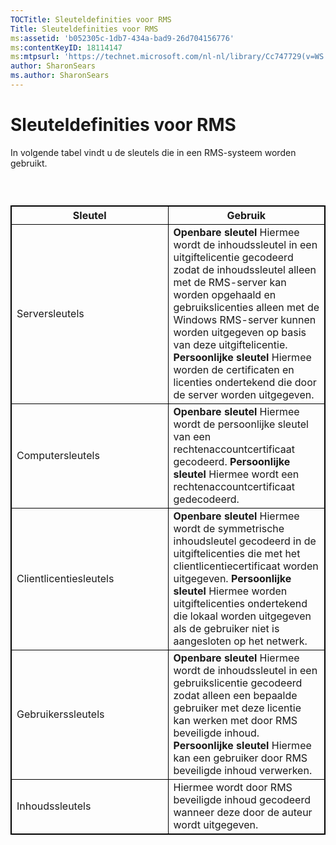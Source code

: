 ```yaml
---
TOCTitle: Sleuteldefinities voor RMS
Title: Sleuteldefinities voor RMS
ms:assetid: 'b052305c-1db7-434a-bad9-26d704156776'
ms:contentKeyID: 18114147
ms:mtpsurl: 'https://technet.microsoft.com/nl-nl/library/Cc747729(v=WS.10)'
author: SharonSears
ms.author: SharonSears
---
```


Sleuteldefinities voor RMS
==========================

In volgende tabel vindt u de sleutels die in een RMS-systeem worden gebruikt.

###  

 
<table style="border:1px solid black;">
<colgroup>
<col width="50%" />
<col width="50%" />
</colgroup>
<thead>
<tr class="header">
<th style="border:1px solid black;" >Sleutel</th>
<th style="border:1px solid black;" >Gebruik</th>
</tr>
</thead>
<tbody>
<tr class="odd">
<td style="border:1px solid black;">Serversleutels</td>
<td style="border:1px solid black;"><strong>Openbare sleutel</strong>
Hiermee wordt de inhoudssleutel in een uitgiftelicentie gecodeerd zodat de inhoudssleutel alleen met de RMS-server kan worden opgehaald en gebruikslicenties alleen met de Windows RMS-server kunnen worden uitgegeven op basis van deze uitgiftelicentie.
<strong>Persoonlijke sleutel</strong>
Hiermee worden de certificaten en licenties ondertekend die door de server worden uitgegeven.</td>
</tr>
<tr class="even">
<td style="border:1px solid black;">Computersleutels</td>
<td style="border:1px solid black;"><strong>Openbare sleutel</strong>
Hiermee wordt de persoonlijke sleutel van een rechtenaccountcertificaat gecodeerd.
<strong>Persoonlijke sleutel</strong>
Hiermee wordt een rechtenaccountcertificaat gedecodeerd.</td>
</tr>
<tr class="odd">
<td style="border:1px solid black;">Clientlicentiesleutels</td>
<td style="border:1px solid black;"><strong>Openbare sleutel</strong>
Hiermee wordt de symmetrische inhoudsleutel gecodeerd in de uitgiftelicenties die met het clientlicentiecertificaat worden uitgegeven.
<strong>Persoonlijke sleutel</strong>
Hiermee worden uitgiftelicenties ondertekend die lokaal worden uitgegeven als de gebruiker niet is aangesloten op het netwerk.</td>
</tr>
<tr class="even">
<td style="border:1px solid black;">Gebruikerssleutels</td>
<td style="border:1px solid black;"><strong>Openbare sleutel</strong>
Hiermee wordt de inhoudssleutel in een gebruikslicentie gecodeerd zodat alleen een bepaalde gebruiker met deze licentie kan werken met door RMS beveiligde inhoud.
<strong>Persoonlijke sleutel</strong>
Hiermee kan een gebruiker door RMS beveiligde inhoud verwerken.</td>
</tr>
<tr class="odd">
<td style="border:1px solid black;">Inhoudssleutels</td>
<td style="border:1px solid black;">Hiermee wordt door RMS beveiligde inhoud gecodeerd wanneer deze door de auteur wordt uitgegeven.</td>
</tr>
</tbody>
</table>
